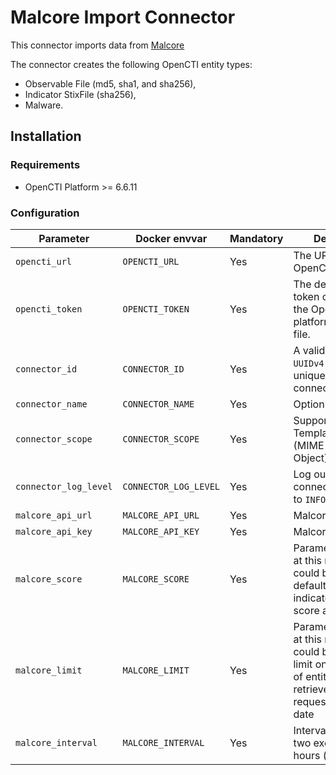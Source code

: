 # Malcore Import Connector

This connector imports data from [Malcore](https://malcore.io/)

The connector creates the following OpenCTI entity types:

- Observable File (md5, sha1, and sha256),
- Indicator StixFile (sha256),
- Malware.

## Installation

### Requirements

- OpenCTI Platform >= 6.6.11

### Configuration

| Parameter             | Docker envvar         | Mandatory | Description                                                                                                                           |
|-----------------------|-----------------------|-----------|---------------------------------------------------------------------------------------------------------------------------------------|
| `opencti_url`         | `OPENCTI_URL`         | Yes       | The URL of the OpenCTI platform.                                                                                                      |
| `opencti_token`       | `OPENCTI_TOKEN`       | Yes       | The default admin token configured in the OpenCTI platform parameters file.                                                           |
| `connector_id`        | `CONNECTOR_ID`        | Yes       | A valid arbitrary `UUIDv4` that must be unique for this connector.                                                                    |
| `connector_name`      | `CONNECTOR_NAME`      | Yes       | Option `Malcore`                                                                                                                      |
| `connector_scope`     | `CONNECTOR_SCOPE`     | Yes       | Supported scope: Template Scope (MIME Type or Stix Object)                                                                            |
| `connector_log_level` | `CONNECTOR_LOG_LEVEL` | Yes       | Log output for the connector. Defaults to `INFO`                                                                                      |
| `malcore_api_url`     | `MALCORE_API_URL`     | Yes       | Malcore API URL                                                                                                                       |
| `malcore_api_key`     | `MALCORE_API_KEY`     | Yes       | Malcore API Key                                                                                                                       |
| `malcore_score`       | `MALCORE_SCORE`       | Yes       | Parameter not used at this moment, but could be used as a default indicator/observable score at a later date                          |
| `malcore_limit`       | `MALCORE_LIMIT`       | Yes       | Parameter not used at this moment, but could be used as a limit on the number of entities to be retrieved per request at a later date |
| `malcore_interval`    | `MALCORE_INTERVAL`    | Yes       | Interval between two executions, in hours (must be > 1)                                                                               |

